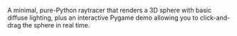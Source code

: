 A minimal, pure-Python raytracer that renders a 3D sphere with basic diffuse lighting, plus an interactive Pygame demo allowing you to click-and-drag the sphere in real time.
